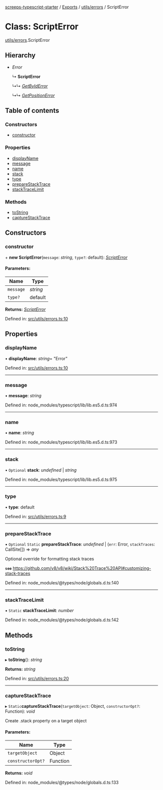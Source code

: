 [screeps-typescript-starter](../README.md) / [Exports](../modules.md) / [utils/errors](../modules/utils_errors.md) / ScriptError

# Class: ScriptError

[utils/errors](../modules/utils_errors.md).ScriptError

## Hierarchy

* *Error*

  ↳ **ScriptError**

  ↳↳ [*GetByIdError*](utils_errors.getbyiderror.md)

  ↳↳ [*GetPositionError*](utils_errors.getpositionerror.md)

## Table of contents

### Constructors

- [constructor](utils_errors.scripterror.md#constructor)

### Properties

- [displayName](utils_errors.scripterror.md#displayname)
- [message](utils_errors.scripterror.md#message)
- [name](utils_errors.scripterror.md#name)
- [stack](utils_errors.scripterror.md#stack)
- [type](utils_errors.scripterror.md#type)
- [prepareStackTrace](utils_errors.scripterror.md#preparestacktrace)
- [stackTraceLimit](utils_errors.scripterror.md#stacktracelimit)

### Methods

- [toString](utils_errors.scripterror.md#tostring)
- [captureStackTrace](utils_errors.scripterror.md#capturestacktrace)

## Constructors

### constructor

\+ **new ScriptError**(`message`: *string*, `type?`: default): [*ScriptError*](utils_errors.scripterror.md)

#### Parameters:

Name | Type |
------ | ------ |
`message` | *string* |
`type?` | default |

**Returns:** [*ScriptError*](utils_errors.scripterror.md)

Defined in: [src/utils/errors.ts:10](https://github.com/Baelyk/screeps/blob/c7b9358/src/utils/errors.ts#L10)

## Properties

### displayName

• **displayName**: *string*= "Error"

Defined in: [src/utils/errors.ts:10](https://github.com/Baelyk/screeps/blob/c7b9358/src/utils/errors.ts#L10)

___

### message

• **message**: *string*

Defined in: node_modules/typescript/lib/lib.es5.d.ts:974

___

### name

• **name**: *string*

Defined in: node_modules/typescript/lib/lib.es5.d.ts:973

___

### stack

• `Optional` **stack**: *undefined* \| *string*

Defined in: node_modules/typescript/lib/lib.es5.d.ts:975

___

### type

• **type**: default

Defined in: [src/utils/errors.ts:9](https://github.com/Baelyk/screeps/blob/c7b9358/src/utils/errors.ts#L9)

___

### prepareStackTrace

▪ `Optional` `Static` **prepareStackTrace**: *undefined* \| (`err`: Error, `stackTraces`: CallSite[]) => *any*

Optional override for formatting stack traces

**`see`** https://github.com/v8/v8/wiki/Stack%20Trace%20API#customizing-stack-traces

Defined in: node_modules/@types/node/globals.d.ts:140

___

### stackTraceLimit

▪ `Static` **stackTraceLimit**: *number*

Defined in: node_modules/@types/node/globals.d.ts:142

## Methods

### toString

▸ **toString**(): *string*

**Returns:** *string*

Defined in: [src/utils/errors.ts:20](https://github.com/Baelyk/screeps/blob/c7b9358/src/utils/errors.ts#L20)

___

### captureStackTrace

▸ `Static`**captureStackTrace**(`targetObject`: Object, `constructorOpt?`: Function): *void*

Create .stack property on a target object

#### Parameters:

Name | Type |
------ | ------ |
`targetObject` | Object |
`constructorOpt?` | Function |

**Returns:** *void*

Defined in: node_modules/@types/node/globals.d.ts:133
